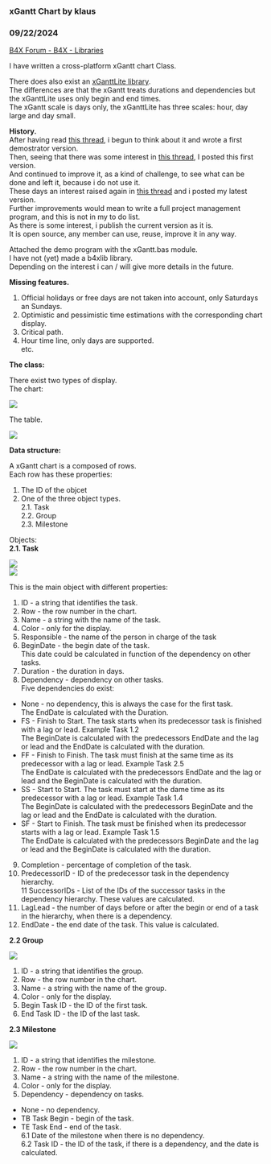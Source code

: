 ###  xGantt  Chart by klaus
### 09/22/2024
[B4X Forum - B4X - Libraries](https://www.b4x.com/android/forum/threads/145355/)

I have written a cross-platform xGantt chart Class.  
  
There does also exist an [xGanttLite library](https://www.b4x.com/android/forum/threads/b4x-xganttlite-b4xlib.163211/#content).  
The differences are that the xGantt treats durations and dependencies but the xGanttLite uses only begin and end times.  
The xGantt scale is days only, the xGanttLite has three scales: hour, day large and day small.  
  
**History.**  
After having read [this thread](https://www.b4x.com/android/forum/threads/gantt-calendar.129542/#content), i begun to think about it and wrote a first demostrator version.  
Then, seeing that there was some interest in [this thread](https://www.b4x.com/android/forum/threads/looking-for-b4x-ganttchart.136633/), I posted this first version.  
And continued to improve it, as a kind of challenge, to see what can be done and left it, because i do not use it.  
These days an interest raised again in [this thread](https://www.b4x.com/android/forum/threads/gantt-diagram-for-pm.145324/#post-921344) and i posted my latest version.  
Further improvements would mean to write a full project management program, and this is not in my to do list.  
As there is some interest, i publish the current version as it is.  
It is open source, any member can use, reuse, improve it in any way.  
  
Attached the demo program with the xGantt.bas module.  
I have not (yet) made a b4xlib library.  
Depending on the interest i can / will give more details in the future.  
  
**Missing features.**  
1. Official holidays or free days are not taken into account, only Saturdays an Sundays.  
2. Optimistic and pessimistic time estimations with the corresponding chart display.  
3. Critical path.  
4. Hour time line, only days are supported.  
etc.  
  
**The class:**  
  
There exist two types of display.  
The chart:  
  
 ![](https://www.b4x.com/android/forum/attachments/1673180649943-png.137855/)  
  
  
The table.  
  
 ![](https://www.b4x.com/android/forum/attachments/1673180736971-png.137856/)  
  
  
  
**Data structure:**  
  
A xGantt chart is a composed of rows.  
Each row has these properties:  
1. The ID of the objcet  
2. One of the three object types.  
2.1. Task  
2.2. Group  
2.3. Milestone  
  
Objects:  
**2.1. Task**  
  
![](https://www.b4x.com/android/forum/attachments/137991)  
![](https://www.b4x.com/android/forum/attachments/137992)  
  
This is the main object with different properties:  
1. ID - a string that identifies the task.  
2. Row - the row number in the chart.  
3. Name - a string with the name of the task.  
4. Color - only for the display.  
5. Responsible - the name of the person in charge of the task  
6. BeginDate - the begin date of the task.  
This date could be calculated in function of the dependency on other tasks.  
7. Duration - the duration in days.  
8. Dependency - dependency on other tasks.  
Five dependencies do exist:  
- None - no dependency, this is always the case for the first task.  
The EndDate is calculated with the Duration.  
- FS - Finish to Start. The task starts when its predecessor task is finished with a lag or lead. Example Task 1.2  
The BeginDate is calculated with the predecessors EndDate and the lag or lead and the EndDate is calculated with the duration.  
- FF - Finish to Finish. The task must finish at the same time as its predecessor with a lag or lead. Example Task 2.5  
The EndDate is calculated with the predecessors EndDate and the lag or lead and the BeginDate is calculated with the duration.  
- SS - Start to Start. The task must start at the dame time as its predecessor with a lag or lead. Example Task 1.4  
The BeginDate is calculated with the predecessors BeginDate and the lag or lead and the EndDate is calculated with the duration.  
- SF - Start to Finish. The task must be finished when its predecessor starts with a lag or lead. Example Task 1.5  
The EndDate is calculated with the predecessors BeginDate and the lag or lead and the BeginDate is calculated with the duration.  
9. Completion - percentage of completion of the task.  
10. PredecessorID - ID of the predecessor task in the dependency hierarchy.  
11 SuccessorIDs - List of the IDs of the successor tasks in the dependency hierarchy. These values are calculated.  
12. LagLead - the number of days before or after the begin or end of a task in the hierarchy, when there is a dependency.  
13. EndDate - the end date of the task. This value is calculated.  
  
  
**2.2 Group**  
  
![](https://www.b4x.com/android/forum/attachments/137993)  
  
1. ID - a string that identifies the group.  
2. Row - the row number in the chart.  
3. Name - a string with the name of the group.  
4. Color - only for the display.  
5. Begin Task ID - the ID of the first task.  
6. End Task ID - the ID of the last task.  
  
**2.3 Milestone**  
  
![](https://www.b4x.com/android/forum/attachments/137994)  
  
1. ID - a string that identifies the milestone.  
2. Row - the row number in the chart.  
3. Name - a string with the name of the milestone.  
4. Color - only for the display.  
5. Dependency - dependency on tasks.  
- None - no dependency.  
- TB Task Begin - begin of the task.  
- TE Task End - end of the task.  
6.1 Date of the milestone when there is no dependency.  
6.2 Task ID - the ID of the task, if there is a dependency, and the date is calculated.